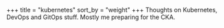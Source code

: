 +++
title = "kubernetes"
sort_by = "weight"
+++
Thoughts on Kubernetes, DevOps and GitOps stuff. Mostly me preparing for the CKA.